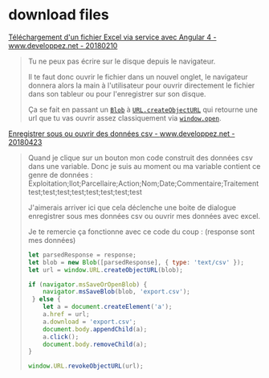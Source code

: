 # download files

[Téléchargement d'un fichier Excel via service avec Angular 4 - www.developpez.net - 20180210](https://www.developpez.net/forums/d1813419/javascript/bibliotheques-frameworks/angular/telechargement-d-fichier-excel-via-service-angular-4-a/)

> Tu ne peux pas écrire sur le disque depuis le navigateur.
>
> Il te faut donc ouvrir le fichier dans un nouvel onglet, le navigateur donnera alors la main à l'utilisateur pour ouvrir directement le fichier dans son tableur ou pour l'enregistrer sur son disque.
>
> Ça se fait en passant un [`Blob`](https://developer.mozilla.org/fr/docs/Web/API/Blob) à [`URL.createObjectURL`](https://developer.mozilla.org/fr/docs/Web/API/URL/createObjectURL) qui retourne une url que tu vas ouvrir assez classiquement via [`window.open`](https://developer.mozilla.org/fr/docs/Web/API/Window/open).

[Enregistrer sous ou ouvrir des données csv - www.developpez.net - 20180423](https://www.developpez.net/forums/d1844070/javascript/general-javascript/enregistrer-sous-ouvrir-donnees-csv/)

> Quand je clique sur un bouton mon code construit des données csv dans une variable.
> Donc je suis au moment ou ma variable contient ce genre de données :
> Exploitation;Ilot;Parcellaire;Action;Nom;Date;Commentaire;Traitement
> test;test;test;test;test;test;test;test
>
> J'aimerais arriver ici que cela déclenche une boite de dialogue enregistrer sous mes données csv ou ouvrir mes données avec excel.
>
> Je te remercie ça fonctionne avec ce code du coup : (response sont mes données)
>
> ```javascript
> let parsedResponse = response;
> let blob = new Blob([parsedResponse], { type: 'text/csv' });
> let url = window.URL.createObjectURL(blob);
>
> if (navigator.msSaveOrOpenBlob) {
>     navigator.msSaveBlob(blob, 'export.csv');
>  } else {
>     let a = document.createElement('a');
>     a.href = url;
>     a.download = 'export.csv';
>     document.body.appendChild(a);
>     a.click();
>     document.body.removeChild(a);
> }
>
> window.URL.revokeObjectURL(url);
> ```
